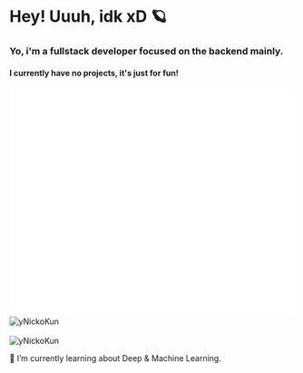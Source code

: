 <h1>Hey! Uuuh, idk xD 🪐</h1>
<h3>Yo, i'm a fullstack developer focused on the backend mainly.</h3>

<h4>I currently have no projects, it's just for fun!</h4>
<a href="https://raw.githubusercontent.com/yNickoKun/yNickoKun/main/README.md">
		<img src="a.svg" width="800" height="400">
	</a>
<br/>
<a>
<img src="https://github-readme-stats.vercel.app/api?username=yNickoKun&show_icons=true&theme=material-palenight&count_private=true" alt="yNickoKun" />
</a>
<br/>

<br/>
<a>
<img src="https://github-readme-stats.vercel.app/api/top-langs/?username=yNickoKun&layout=compact&theme=material-palenight" alt="yNickoKun" />
</a>
<br/>

🌱 I’m currently learning about Deep & Machine Learning.

